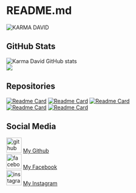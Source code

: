 # README.md
![ KARMA DAVID](https://github.com/Karma-kh3n/hater/blob/96ae6cf5d8b6862d74e540f5eae2b234f9ba3a1b/karma.gif)
## GitHub Stats  
![Karma David GitHub stats](https://github-readme-stats.vercel.app/api?username=Karma-kh3n&show_icons=true&theme=chartreuse-dark)  
<a href="https://github.com/karma-kh3n">
  <img align="center" src="https://github-readme-stats.anuraghazra1.vercel.app/api/top-langs/?username=karma-kh3n&layout=compact&theme=radical" />
</a>

## Repositories  
[![Readme Card](https://github-readme-stats.vercel.app/api/pin/?username=Karma-kh3n&repo=zoom&theme=chartreuse-dark)](https://github.com/Karma-kh3n/zoom)
[![Readme Card](https://github-readme-stats.vercel.app/api/pin/?username=Karma-kh3n&repo=hater&theme=chartreuse-dark)](https://github.com/Karma-kh3n/hater)
[![Readme Card](https://github-readme-stats.vercel.app/api/pin/?username=Karma-kh3n&repo=baby&theme=chartreuse-dark)](https://github.com/Karma_Kh3n/baby)  
[![Readme Card](https://github-readme-stats.vercel.app/api/pin/?username=Karma-kh3n&repo=Karmadavid&theme=chartreuse-dark)](https://github.com/Karma-kh3n/Faceboom)
[![Readme Card](https://github-readme-stats.vercel.app/api/pin/?username=Karma-kh3n&repo=hack&theme=chartreuse-dark)](https://github.com/Karma-kh3n/hack)
## Social Media  
[<img src='https://cdn.jsdelivr.net/npm/simple-icons@3.0.1/icons/github.svg' alt='github' height='40'>](https://github.com/Karma-kh3n) <a href="https://github.com/Karma-kh3n">My Github</a>  
[<img src='https://cdn.jsdelivr.net/npm/simple-icons@3.0.1/icons/facebook.svg' alt='facebook' height='40'>](https://www.facebook.com/Karma.428) <a href="https://www.facebook.com/karma.428">My Facebook</a>  
[<img src='https://cdn.jsdelivr.net/npm/simple-icons@3.0.1/icons/instagram.svg' alt='instagram' height='40'>](https://www.instagram.com/Karma_david5/) <a href="https://www.instagram.com/Karma_david5">My Instagram</a>  







